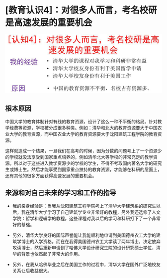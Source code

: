 # [教育认识4]：对很多人而言，考名校研是高速发展的重要机会

![](/images/章4-最大限度利用现有教育系统的资源/4.对很多人而言，考名校研是高速发展的重要机会/幻灯片6.JPG)

## 根本原因

中国大学的教育体制针对有线的教育资源，设计了这么一种不平衡的格局。针对教学经费等资源，学校被分成很多种类。例如：清华和北大的教育资源要大于中国农业大学的教育资源，而中国农业大学的教育资源要大于沈阳建筑工程学院的教育资源。

这样就造成一个结果，一旦我们在高考的时候，因为分数的问题考上了一个资源少的学校就没法享受到国家重点培养的，例如清华北大等学校的非常充足的教学资源。所以对于这些进入教学资源少的学校的学生，不得不考取国内著名大学的研究生或博士生。然后才能享受到国家重点扶持的教育资源，才能够在科研的层面上，还有其他的很多方面获得高速发展的重要机会。

## 来源和对自己未来的学习和工作的指导

- 我的亲身经验是：当我从沈阳建筑工程学院考上了清华大学建筑系的研究生以后，我在清华大学学习了自己建筑学专业非常好的教程，另外我还选修了人文学院：哲学和逻辑学的教程。这些课程对我以后的学习和科研打下了一个非常好的基础。

- 另外，清华大学良好的国际声誉能让我能顺利地申请到美国德州农工大学的建筑学博士的入学资格。而在在我得美国德州农工大学读了两年博士，决定放弃攻读博士，然后重新申请到了哈佛大学设计研究生院的设计研究硕士学位，清华的背景也依然起了非常大的作用。

- 另外，在我从哈佛毕业之后在美国工作的过程中，清华大学在国外广泛地校友关系让后收益很大。